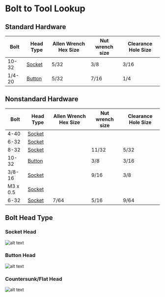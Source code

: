 # Bolt to Tool Lookup

## Standard Hardware

| Bolt   | Head Type              | Allen Wrench Hex Size | Nut wrench size | Clearance Hole Size |
| ------ | ---------------------- | --------------------- | --------------- | ------------------- |
| 10-32  | [Socket](#socket-head) | 5/32                  | 3/8             | 3/16                |
| 1/4-20 | [Button](#button-head) | 5/32                  | 7/16            | 1/4                 |

## Nonstandard Hardware

| Bolt     | Head Type              | Allen Wrench Hex Size | Nut wrench size | Clearance Hole Size |
| -------- | ---------------------- | --------------------- | --------------- | ------------------- |
| 4-40     | [Socket](#socket-head) |                       |                 |                     |
| 6-32     | [Socket](#socket-head) |                       |                 |                     |
| 8-32     | [Socket](#socket-head) |                       | 11/32           | 5/32                |
| 10-32    | [Button](#button-head) |                       | 3/8             | 3/16                |
| 3/8-16   | [Socket](#socket-head) |                       | 9/16            | 3/8                 |
| M3 x 0.5 | [Socket](#socket-head) |                       |                 |                     |
| 6-32     | [Socket](#socket-head) | 7/64                  | 5/16            | 9/64                |

## Bolt Head Type

### Socket Head

![alt text](../.images/Mechanical/Bolt_to_Tool_Lookup/socket_head.png)

### Button Head

![alt text](../.images/Mechanical/Bolt_to_Tool_Lookup/buttonhead.png)

### Countersunk/Flat Head

![alt text](../.images/Mechanical/Bolt_to_Tool_Lookup/countersunk_head.png)
